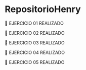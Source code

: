 # RepositorioHenry
📍 EJERCICIO 01 REALIZADO

📍 EJERCICIO 02 REALIZADO

📍 EJERCICIO 03 REALIZADO

📍 EJERCICIO 04 REALIZADO

📍 EJERCICIO 05 REALIZADO